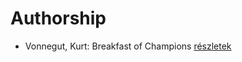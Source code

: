 # Authorship

- Vonnegut, Kurt: Breakfast of Champions [részletek](_details/%7Bopf.creator%7D.md#id_1614)